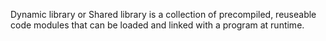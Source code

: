 Dynamic library or Shared library is a collection of precompiled, reuseable code modules that can be loaded and linked with a program at runtime.

